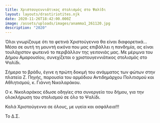 ```yaml
---
title: Χριστουγεννιάτικος στολισμός στο Ψαλίδι
layout: layouts/drastiriotites.njk
date: 2020-11-26T18:42:00.000Z
image: /assets/uploads/images/anamma1_261120.jpg
description: "2020"
---
```

Όλοι γνωρίζουμε ότι τα φετινά Χριστούγεννα θα είναι διαφορετικά... Μέσα σε αυτή τη μουντή εικόνα που μας επιβάλλει η πανδημία, ας είναι τουλάχιστον φωτεινό το περιβάλλον της γειτονιάς μας. Με μέριμνα του Δήμου Αμαρουσίου, συνεχίζεται ο χριστουγεννιάτικος στολισμός ​στο Ψαλίδι. 

Σήμερα το βράδυ, έγινε η πρώτη δοκιμή του ανάμματος των φώτων στην πλατεία Ζ. Πηγής, παρουσία του αρμόδιου Αντιδημάρχου Πολιτισμού και Αθλητισμού, κ. Γιάννη Νικολαράκου.  

Ο κ. Νικολαράκος έδωσε οδηγίες στα συνεργεία του δήμου, για την ολοκλήρωση του στολισμού σε όλο το Ψαλίδι. 

Καλά Χριστούγεννα σε όλους, με υγεία και ασφάλεια!!!

Το Δ.Σ.